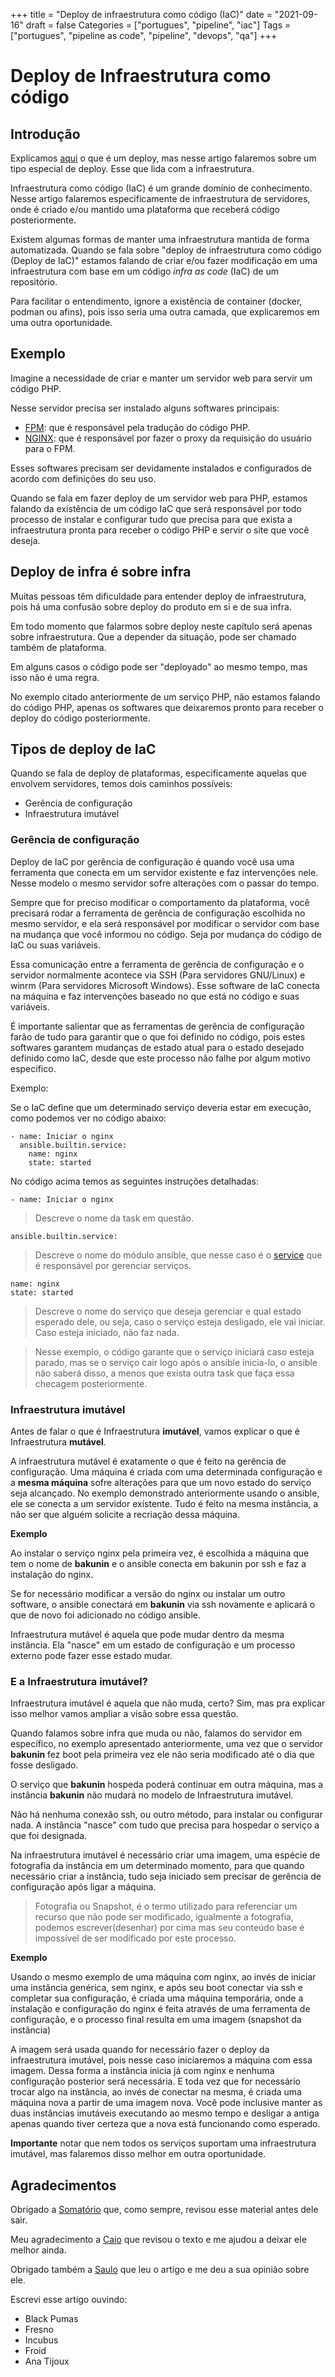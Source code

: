 +++
title = "Deploy de infraestrutura como código (IaC)"
date = "2021-09-16"
draft = false
Categories = ["portugues", "pipeline", "iac"]
Tags = ["portugues", "pipeline as code", "pipeline", "devops", "qa"]
+++

# Deploy de Infraestrutura como código

## Introdução

Explicamos [aqui](https://gomex.me/2020/07/17/o-que-%C3%A9-deploy/) o que é um deploy, mas nesse artigo falaremos sobre um tipo especial de deploy. Esse que lida com a infraestrutura.

Infraestrutura como código (IaC) é um grande domínio de conhecimento. Nesse artigo falaremos especificamente de infraestrutura de servidores, onde é criado e/ou mantido uma plataforma que receberá código posteriormente.

Existem algumas formas de manter uma infraestrutura mantida de forma automatizada. Quando se fala sobre "deploy de infraestrutura como código (Deploy de IaC)" estamos falando de criar e/ou fazer modificação em uma infraestrutura com base em um código *infra as code* (IaC) de um repositório.

Para facilitar o entendimento, ignore a existência de container (docker, podman ou afins), pois isso seria uma outra camada, que explicaremos em uma outra oportunidade.

## Exemplo

Imagine a necessidade de criar e manter um servidor web para servir um código PHP. 

Nesse servidor precisa ser instalado alguns softwares principais:

 - [FPM](https://www.php.net/manual/pt_BR/install.fpm.php): que é responsável pela tradução do código PHP.
 - [NGINX](https://www.nginx.com/): que é responsável por fazer o proxy da requisição do usuário para o FPM.

Esses softwares precisam ser devidamente instalados e configurados de acordo com definições do seu uso.

Quando se fala em fazer deploy de um servidor web para PHP, estamos falando da existência de um código IaC que será responsável por todo processo de instalar e configurar tudo que precisa para que exista a infraestrutura pronta para receber o código PHP e servir o site que você deseja.

## Deploy de infra é sobre infra

Muitas pessoas têm dificuldade para entender deploy de infraestrutura, pois há uma confusão sobre deploy do produto em si e de sua infra.

Em todo momento que falarmos sobre deploy neste capítulo será apenas sobre infraestrutura. Que a depender da situação, pode ser chamado também de plataforma.

Em alguns casos o código pode ser "deployado" ao mesmo tempo, mas isso não é uma regra. 

No exemplo citado anteriormente de um serviço PHP, não estamos falando do código PHP, apenas os softwares que deixaremos pronto para receber o deploy do código posteriormente.

## Tipos de deploy de IaC

Quando se fala de deploy de plataformas, especificamente aquelas que envolvem servidores, temos dois caminhos possíveis:


  - Gerência de configuração
  - Infraestrutura imutável

### Gerência de configuração

Deploy de IaC por gerência de configuração é quando você usa uma ferramenta que conecta em um servidor existente e faz intervenções nele. Nesse modelo o mesmo servidor sofre alterações com o passar do tempo.

Sempre que for preciso modificar o comportamento da plataforma, você precisará rodar a ferramenta de gerência de configuração escolhida no mesmo servidor, e ela será responsável por modificar o servidor com base na mudança que você informou no código. Seja por mudança do código de IaC ou suas variáveis.

Essa comunicação entre a ferramenta de gerência de configuração e o servidor normalmente acontece via SSH (Para servidores GNU/Linux) e winrm (Para servidores Microsoft Windows). Esse software de IaC conecta na máquina e faz intervenções baseado no que está no código e suas variáveis.

É importante salientar que as ferramentas de gerência de configuração farão de tudo para garantir que o que foi definido no código, pois estes softwares garantem mudanças de estado atual para o estado desejado definido como IaC, desde que este processo não falhe por algum motivo especifico.

Exemplo:

Se o IaC define que um determinado serviço deveria estar em execução, como podemos ver no código abaixo:

```
- name: Iniciar o nginx
  ansible.builtin.service:
    name: nginx
    state: started
```


No código acima temos as seguintes instruções detalhadas:

```
- name: Iniciar o nginx
```

> Descreve o nome da task em questão.

```
ansible.builtin.service:
```

> Descreve o nome do módulo ansible, que nesse caso é o [service](https://docs.ansible.com/ansible/latest/collections/ansible/builtin/service_module.html) que é responsável por gerenciar serviços.

```
name: nginx
state: started
```

> Descreve o nome do serviço que deseja gerenciar e qual estado esperado dele, ou seja, caso o serviço esteja desligado, ele vai iniciar. Caso esteja iniciado, não faz nada.

> Nesse exemplo, o código garante que o serviço iniciará caso esteja parado, mas se o serviço cair logo após o ansible inicia-lo, o ansible não saberá disso, a menos que exista outra task que faça essa checagem posteriormente.


### Infraestrutura imutável

Antes de falar o que é Infraestrutura **imutável**, vamos explicar o que é Infraestrutura **mutável**.

A infraestrutura mutável é exatamente o que é feito na gerência de configuração. Uma máquina é criada com uma determinada configuração e a **mesma máquina** sofre alterações para que um novo estado do serviço seja alcançado.
No exemplo demonstrado anteriormente usando o ansible, ele se conecta a um servidor existente. Tudo é feito na mesma instância, a não ser que alguém solicite a recriação dessa máquina.

**Exemplo**

Ao instalar o serviço nginx pela primeira vez, é escolhida a máquina que tem o nome de  **bakunin** e o ansible conecta em bakunin por ssh e faz a instalação do nginx.

Se for necessário modificar a versão do nginx ou instalar um outro software, o ansible conectará em **bakunin** via ssh novamente e aplicará o que de novo foi adicionado no código ansible.

Infraestrutura mutável é aquela que pode mudar dentro da mesma instância. Ela "nasce" em um estado de configuração e um processo externo pode fazer esse estado mudar.

### E a Infraestrutura imutável?

Infraestrutura imutável é aquela que não muda, certo? Sim, mas pra explicar isso melhor vamos ampliar a visão sobre essa questão.

Quando falamos sobre infra que muda ou não, falamos do servidor em específico, no exemplo apresentado anteriormente, uma vez que o servidor **bakunin** fez boot pela primeira vez ele não seria modificado até o dia que fosse desligado.

O serviço que **bakunin** hospeda poderá continuar em outra máquina, mas a instância **bakunin** não mudará no modelo de Infraestrutura imutável.

Não há nenhuma conexão ssh, ou outro método, para instalar ou configurar nada. A instância "nasce" com tudo que precisa para hospedar o serviço a que foi designada.

Na infraestrutura imutável é necessário criar uma imagem, uma espécie de fotografia da instância em um determinado momento, para que quando necessário criar a instância, tudo seja iniciado sem precisar de gerência de configuração após ligar a máquina.

> Fotografia ou Snapshot, é o termo utilizado para referenciar um recurso que não pode ser modificado, igualmente a fotografia, podemos escrever(desenhar) por cima mas seu conteúdo base é impossível de ser modificado por este processo.

**Exemplo**

Usando o mesmo exemplo de uma máquina com nginx, ao invés de iniciar uma instância genérica, sem nginx, e após seu boot conectar via ssh e completar sua configuração, é criada uma máquina temporária, onde a instalação e configuração do nginx é feita através de uma ferramenta de configuração, e o processo final resulta em uma imagem (snapshot da instância)

A imagem será usada quando for necessário fazer o deploy da infraestrutura imutável, pois nesse caso iniciaremos a máquina com essa imagem. Dessa forma a instância inicia já com nginx e nenhuma configuração posterior será necessária. E toda vez que for necessário trocar algo na instância, ao invés de conectar na mesma, é criada uma máquina nova a partir de uma imagem nova. Você pode inclusive manter as duas instâncias imutáveis executando ao mesmo tempo e desligar a antiga apenas quando tiver certeza que a nova está funcionando como esperado.

**Importante** notar que nem todos os serviços suportam uma infraestrutura imutável, mas falaremos disso melhor em outra oportunidade.


## Agradecimentos

Obrigado a [Somatório](https://twitter.com/somatorio) que, como sempre, revisou esse material antes dele sair.

Meu agradecimento a [Caio](https://twitter.com/caiodelgadonew) que revisou o texto e me ajudou a deixar ele melhor ainda.

Obrigado também a [Saulo](https://twitter.com/madalozzo) que leu o artigo e me deu a sua opinião sobre ele.

Escrevi esse artigo ouvindo:

- Black Pumas
- Fresno
- Incubus
- Froid
- Ana Tijoux

